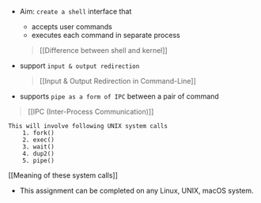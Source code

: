 
* Aim: `create a shell` interface that 
	* accepts user commands
	* executes each command in separate process
	> [[Difference between shell and kernel]]

* support `input & output redirection`
	> [[Input & Output Redirection in Command-Line]]

* supports `pipe as a form of IPC` between a pair of command
>	[[IPC (Inter-Process Communication)]]

```
This will involve following UNIX system calls
	1. fork()
	2. exec()
	3. wait()
	4. dup2()
	5. pipe()
```
				
[[Meaning of these system calls]]

* This assignment can be completed on any Linux, UNIX, macOS system.
